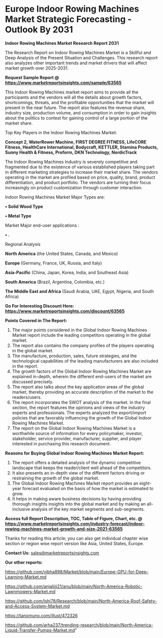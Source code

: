 # Europe Indoor Rowing Machines Market Strategic Forecasting - Outlook By 2031

<strong>Indoor Rowing Machines Market Research Report 2031</strong>

The Research Report on Indoor Rowing Machines Market is a Skillful and Deep Analysis of the Present Situation and Challenges. This research report also analyzes other important trends and market drivers that will affect market growth over 2025-2031.

<strong>Request Sample Report @ <a href=https://www.marketreportsinsights.com/sample/63565>https://www.marketreportsinsights.com/sample/63565</a></strong>

This Indoor Rowing Machines market report aims to provide all the participants and the vendors will all the details about growth factors, shortcomings, threats, and the profitable opportunities that the market will present in the near future. The report also features the revenue share, industry size, production volume, and consumption in order to gain insights about the politics to contest for gaining control of a large portion of the market share.

Top Key Players in the Indoor Rowing Machines Market:

<strong>Concept 2, WaterRower Machine, FIRST DEGREE FITNESS, LifeCORE Fitness, HealthCare International, Bodycraft, KETTLER, Stamina Products, Sunny Health & Fitness, Proform, DKN Technology, NordicTrack</strong>

The Indoor Rowing Machines Industry is severely competitive and fragmented due to the existence of various established players taking part in different marketing strategies to increase their market share. The vendors operating in the market are profiled based on price, quality, brand, product differentiation, and product portfolio. The vendors are turning their focus increasingly on product customization through customer interaction.

Indoor Rowing Machines Market Major Types are:

<strong>• Solid Wood Type

• Metal Type</strong>

Market Major end-user applications :

<strong>• .</strong>

Regional Analysis

</u><strong><b>North America</b></strong> (the United States, Canada, and Mexico)

<strong><b>Europe </b></strong>(Germany, France, UK, Russia, and Italy)

<strong><b>Asia-Pacific</b></strong> (China, Japan, Korea, India, and Southeast Asia)

<strong><b>South America</b></strong> (Brazil, Argentina, Colombia, etc.)

<strong><b>The Middle East and Africa</b></strong> (Saudi Arabia, UAE, Egypt, Nigeria, and South Africa)

<strong>Go For Interesting Discount Here: <a href=https://www.marketreportsinsights.com/discount/63565>https://www.marketreportsinsights.com/discount/63565</a></strong>

<strong>Points Covered in The Report:</strong>
<ol>
  <li>The major points considered in the Global Indoor Rowing Machines Market report include the leading competitors operating in the global market.</li>
  <li>The report also contains the company profiles of the players operating in the global market.</li>
  <li>The manufacture, production, sales, future strategies, and the technological capabilities of the leading manufacturers are also included in the report.</li>
  <li>The growth factors of the Global Indoor Rowing Machines Market are explained in-depth, wherein the different end-users of the market are discussed precisely.</li>
  <li>The report also talks about the key application areas of the global market, thereby providing an accurate description of the market to the readers/users.</li>
  <li>The report incorporates the SWOT analysis of the market. In the final section, the report features the opinions and views of the industry experts and professionals. The experts analyzed the export/import policies that are favorably influencing the growth of the Global Indoor Rowing Machines Market.</li>
  <li>The report on the Global Indoor Rowing Machines Market is a worthwhile source of information for every policymaker, investor, stakeholder, service provider, manufacturer, supplier, and player interested in purchasing this research document.</li>
</ol>
<strong>Reasons for Buying Global Indoor Rowing Machines Market Report:</strong>

<ol>
  <li>The report offers a detailed analysis of the dynamic competitive landscape that keeps the reader/client well ahead of the competitors.</li>
  <li>It also presents an in-depth view of the different factors driving or restraining the growth of the global market.</li>
  <li>The Global Indoor Rowing Machines Market report provides an eight-year forecast evaluated on the basis of how the market is estimated to grow.</li>
  <li>It helps in making aware business decisions by having providing thorough insights insights into the global market and by making an all-inclusive analysis of the key market segments and sub-segments.</li>
</ol>
<strong>Access full Report Description, TOC, Table of Figure, Chart, etc. @ <a href=https://www.marketreportsinsights.com/industry-forecast/indoor-rowing-machines-market-growth-and-size-2021-63565>https://www.marketreportsinsights.com/industry-forecast/indoor-rowing-machines-market-growth-and-size-2021-63565</a></strong>


Thanks for reading this article; you can also get individual chapter wise section or region wise report version like Asia, United States, Europe.

<strong>Contact Us:</strong>
sales@marketreportsinsights.com

<strong>Our other reports:</strong>

<a href=https://github.com/vibha898/Market/blob/main/Europe-GPU-for-Deep-Learning-Market.md>https://github.com/vibha898/Market/blob/main/Europe-GPU-for-Deep-Learning-Market.md</a>

<a href=https://github.com/anjaliiii21/anu/blob/main/North-America-Robotic-Lawnmowers-Market.md>https://github.com/anjaliiii21/anu/blob/main/North-America-Robotic-Lawnmowers-Market.md</a>

<a href=https://github.com/Ishi78/Research/blob/main/North-America-Roof-Safety-and-Access-System-Market.md>https://github.com/Ishi78/Research/blob/main/North-America-Roof-Safety-and-Access-System-Market.md</a>

<a href=https://tanomuno.com/illust/472326>https://tanomuno.com/illust/472326</a>

<a href=https://github.com/arha237/trending-research/blob/main/North-America-Liquid-Transfer-Pumps-Market.md>https://github.com/arha237/trending-research/blob/main/North-America-Liquid-Transfer-Pumps-Market.md</a>"
